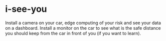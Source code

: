 # i-see-you
Install a camera on your car, edge computing of your risk and see your data on a dashboard. Install a monitor on the car to see what is the safe distance you should keep from the car in front of you (if you want to learn).
